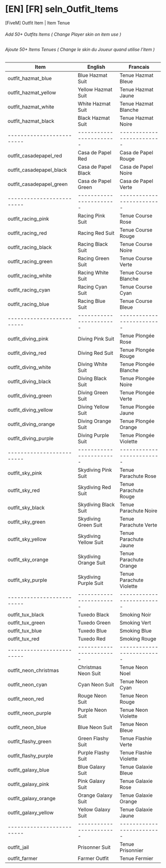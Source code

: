 # [EN]  [FR] seln_Outfit_Items
[FiveM] Outfit Item | Item Tenue 

###### Add 50+ Outfits Items ( Change Player skin on item use )
###### Ajoute 50+ Items Tenues ( Change le skin du Joueur quand utilise l'item )

| Item                      | English                 | Francais                  |
| ------------------------- | ----------------------- | ------------------------- |
| outfit_hazmat_blue        | Blue Hazmat Suit        | Tenue Hazmat Bleue        |
| outfit_hazmat_yellow      | Yellow Hazmat Suit      | Tenue Hazmat Jaune        |   
| outfit_hazmat_white       | White Hazmat Suit       | Tenue Hazmat Blanche      |
| outfit_hazmat_black       | Black Hazmat Suit       | Tenue Hazmat Noire        |
| ------------------------- | ----------------------- | ------------------------- |
| outfit_casadepapel_red    | Casa de Papel Red       | Casa de Papel Rouge       |
| outfit_casadepapel_black  | Casa de Papel Black     | Casa de Papel Noire       |
| outfit_casadepapel_green  | Casa de Papel Green     | Casa de Papel Verte       |
| ------------------------- | ----------------------- | ------------------------- |
| outfit_racing_pink        | Racing Pink Suit        | Tenue Course Rose         |
| outfit_racing_red         | Racing Red Suit         | Tenue Course Rouge        |
| outfit_racing_black       | Racing Black Suit       | Tenue Course Noire        |
| outfit_racing_green       | Racing Green Suit       | Tenue Course Verte        |
| outfit_racing_white       | Racing White Suit       | Tenue Course Blanche      |
| outfit_racing_cyan        | Racing Cyan Suit        | Tenue Course Cyan         |
| outfit_racing_blue        | Racing Blue Suit        | Tenue Course Bleue        |
| ------------------------- | ----------------------- | ------------------------- |
| outfit_diving_pink        | Diving Pink Suit        | Tenue Plongée Rose        |
| outfit_diving_red         | Diving Red Suit         | Tenue Plongée Rouge       | 
| outfit_diving_white       | Diving White Suit       | Tenue Plongée Blanche     | 
| outfit_diving_black       | Diving Black Suit       | Tenue Plongée Noire       |
| outfit_diving_green       | Diving Green Suit       | Tenue Plongée Verte       | 
| outfit_diving_yellow      | Diving Yellow Suit      | Tenue Plongée Jaune       | 
| outfit_diving_orange      | Diving Orange Suit      | Tenue Plongée Orange      | 
| outfit_diving_purple      | Diving Purple Suit      | Tenue Plongée Violette    | 
| ------------------------- | ----------------------- | ------------------------- |
| outfit_sky_pink           | Skydiving Pink Suit     | Tenue Parachute Rose      | 
| outfit_sky_red            | Skydiving Red Suit      | Tenue Parachute Rouge     | 
| outfit_sky_black          | Skydiving Black Suit    | Tenue Parachute Noire     | 
| outfit_sky_green          | Skydiving Green Suit    | Tenue Parachute Verte     | 
| outfit_sky_yellow         | Skydiving Yellow Suit   | Tenue Parachute Jaune     | 
| outfit_sky_orange         | Skydiving Orange Suit   | Tenue Parachute Orange    | 
| outfit_sky_purple         | Skydiving Purple Suit   | Tenue Parachute Violette  | 
| ------------------------- | ----------------------- | ------------------------- |
| outfit_tux_black          | Tuxedo Black            | Smoking Noir              |
| outfit_tux_green          | Tuxedo Green            | Smoking Vert              |
| outfit_tux_blue           | Tuxedo Blue             | Smoking Blue              |
| outfit_tux_red            | Tuxedo Red              | Smoking Rouge             |
| ------------------------- | ----------------------- | ------------------------- |
| outfit_neon_christmas     | Christmas Neon Suit     | Tenue Neon Noel           |
| outfit_neon_cyan          | Cyan Neon Suit          | Tenue Neon Cyan           | 
| outfit_neon_red           | Rouge Neon Suit         | Tenue Neon Rouge          | 
| outfit_neon_purple        | Purple Neon Suit        | Tenue Neon Violette       | 
| outfit_neon_blue          | Blue Neon Suit          | Tenue Neon Bleue          | 
| outfit_flashy_green       | Green Flashy Suit       | Tenue Flashie Verte       |
| outfit_flashy_purple      | Purple Flashy Suit      | Tenue Flashie Violette    |
| outfit_galaxy_blue        | Blue Galaxy Suit        | Tenue Galaxie Bleue       |
| outfit_galaxy_pink        | Pink Galaxy Suit        | Tenue Galaxie Rose        |
| outfit_galaxy_orange      | Orange Galaxy Suit      | Tenue Galaxie Orange      |
| outfit_galaxy_yellow      | Yellow Galaxy Suit      | Tenue Galaxie Jaune       |
| ------------------------- | ----------------------- | ------------------------- |
| outfit_jail               | Prisonner Suit          | Tenue Prisonnier          |
| outfit_farmer             | Farmer Outfit           | Tenue Fermier             | 


